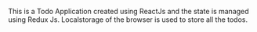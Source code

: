This is a Todo Application created using ReactJs and the state is managed using Redux Js. Localstorage of the browser is used to store all the todos.